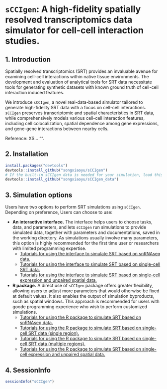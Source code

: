 
<!-- README.md is generated from README.Rmd. Please edit that file -->

# `sCCIgen`: A high-fidelity spatially resolved transcriptomics data simulator for cell-cell interaction studies.

## 1. Introduction

Spatially resolved transcriptomics (SRT) provides an invaluable avenue
for examining cell-cell interactions within native tissue environments.
The development and evaluation of analytical tools for SRT data
necessitate tools for generating synthetic datasets with known ground
truth of cell-cell interaction induced features.

We introduce `sCCIgen`, a novel real-data-based simulator tailored to
generate high-fidelity SRT data with a focus on cell-cell interactions.
`sCCIgen` preserves transcriptomic and spatial characteristics in SRT
data, while comprehensively models various cell-cell interaction
features, including cell colocalization, spatial dependence among gene
expressions, and gene-gene interactions between nearby cells.

Reference: XS… ““.

## 2. Installation

<!-- 
### Installation through Docker
1. An installation of  `Docker Desktop` is highly recommended, especially for beginners. Docker can be downloaded at https://www.docker.com. 
&#10;2. `sCCIgen` uses command line prompts, such as through `Terminal` in Mac. You might want to download your favorite software to run command line. My favorite is Visual Studio Code (`VSC`). If `VSC` is used, Docker needs to be installed in its Extension. I will use `VSC` for this tutorial. 
&#10;3. Clone `sCCIgen` repository to your local machine, such as on `Terminal` type
```
git clone https://github.com/songxiaoyu/sCCIgen
```
&#10;3. Open Docker Desktop. 
&#10;4. On `VSC` terminal, pull image from the Docker Hub as follows: 
```
docker pull songxiaoyu152/sCCIgen
```
&#10;3. Run the Docker container directly with a working directory (WORKDIR) bound to your local machine. Note WORKDIR will be the location of all of your input data and your outputs.
&#10;```
docker run --mount type=bind,source="${WORKDIR}",target=/working_directory 
  -it songxiaoyu152/sCCIgen
````
For example, my working directory is "/Users/songxiaoyu152/NUS Dropbox/Xiaoyu Song/SpatialTranscriptomics/Paper_sCCIgen/Github/sCCIgen/UseDocker", 
so this is my code:
```
docker run --mount type=bind,source=/Users/songxiaoyu152/NUS Dropbox/Xiaoyu Song/SpatialTranscriptomics/Paper_sCCIgen/Github/sCCIgen/UseDocker,target=/working_directory 
  -it songxiaoyu152/sCCIgen
````
&#10;
&#10;### Installation of the R package instead 
&#10;Alternatively, users can also install the latest version from GitHub with [devtools](https://github.com/hadley/devtools):
-->

``` r
install.packages("devtools")
devtools::install_github("songxiaoyu/sCCIgen")
# If the built-in sCCIgen data is needed for your simulation, load this package as well.
devtools::install_github("songxiaoyu/sCCIgen_data")
```

## 3. Simulation options

Users have two options to perform SRT simulations using `sCCIgen`.
Depending on preference, Users can choose to use:

- **An interactive interface.** The interface helps users to choose
  tasks, data, and parameters, and lets `sCCIgen` run simulations to
  provide simulated data, together with parameters and documentations,
  saved in the working directory. As simulations usually involve many
  parameters, this option is highly recommended for the first time user
  or researchers with limited programming expertise.
  - [Tutorials for using the interface to simulate SRT based on snRNAseq
    data.](https://github.com/songxiaoyu/sCCIgen/tree/main/Rmd/Interface_snRNAseq.md)
  - [Tutorials for using the interface to simulate SRT based on
    single-cell SRT
    data.](https://github.com/songxiaoyu/sCCIgen/tree/main/Rmd/Interface_SRT.md)
  - [Tutorials for using the interface to simulate SRT based on
    single-cell expression and unpaired spatial
    data.](https://github.com/songxiaoyu/sCCIgen/tree/main/Rmd/Interface_unpaired.md)
- **R package.** A direct use of `sCCIgen` package offers greater
  flexibility, allowing users to adjust more parameters that would
  otherwise be fixed at default values. It also enables the output of
  simulation byproducts, such as spatial windows. This approach is
  recommended for users with goode programming experience who wish to
  perform customized simulations.
  - [Tutorials for using the R package to simulate SRT based on snRNAseq
    data.](https://github.com/songxiaoyu/sCCIgen/tree/main/Rmd/Rpackage_snRNAseq.md)
  - [Tutorials for using the R package to simulate SRT based on
    single-cell SRT data (single
    region).](https://github.com/songxiaoyu/sCCIgen/tree/main/Rmd/Rpackage_SRT.md)
  - [Tutorials for using the R package to simulate SRT based on
    single-cell SRT data (multiple
    regions).](https://github.com/songxiaoyu/sCCIgen/tree/main/Rmd/Rpackage_SRT_region.md)
  - [Tutorials for using the R package to simulate SRT based on
    single-cell expression and unpaired spatial
    data.](https://github.com/songxiaoyu/sCCIgen/tree/main/Rmd/Rpackage_unpaired.md)

## 4. SessionInfo

``` r
sessionInfo("sCCIgen")
```
